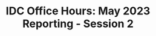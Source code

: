 ---
title: "IDC Office Hours: May 2023 Reporting - Session 2"
organizer: "ITVMO"
url-link: ""
description: "This is IDC Office Hours Session 2 for the May 2023 Reporting. The office hours will take place from 12:45pm - 1:45pm. Additional Office Hours Sessions will be held throughout the month of May to provide continued support. These sessions are an informal platform to get questions answered or have discussions regarding the current submission requirements. Agencies may attend as few or as many of the sessions as appropriate to support the May 2023 submission. For questions about this session or to attend please contact the ITVMO at ITVMO@gsa.gov."
start-time: "2023-05-25T12:45:00-00:00"
end-time: "2023-05-25T13:45:00-00:00"
event-type: "Online"
gov-only: "true"
is-external: "false"
---
